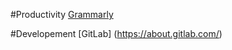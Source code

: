 #Productivity
[Grammarly](https://www.grammarly.com/)

#Developement
[GitLab] (https://about.gitlab.com/)

